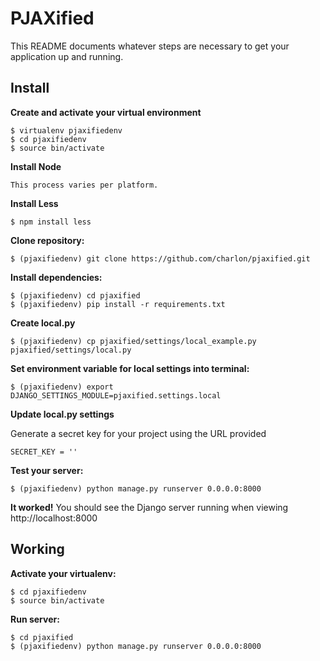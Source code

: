 PJAXified
===========

This README documents whatever steps are necessary to get your application up and running.

## Install ##

**Create and activate your virtual environment**
    
    $ virtualenv pjaxifiedenv
    $ cd pjaxifiedenv
    $ source bin/activate

**Install Node**

    This process varies per platform.

**Install Less**

    $ npm install less

**Clone repository:**
    
    $ (pjaxifiedenv) git clone https://github.com/charlon/pjaxified.git

**Install dependencies:**

    $ (pjaxifiedenv) cd pjaxified
    $ (pjaxifiedenv) pip install -r requirements.txt

**Create local.py**
    
    $ (pjaxifiedenv) cp pjaxified/settings/local_example.py pjaxified/settings/local.py

**Set environment variable for local settings into terminal:**

    $ (pjaxifiedenv) export DJANGO_SETTINGS_MODULE=pjaxified.settings.local

**Update local.py settings**

Generate a secret key for your project using the URL provided

    SECRET_KEY = ''

**Test your server:**
    
    $ (pjaxifiedenv) python manage.py runserver 0.0.0.0:8000
    
    
**It worked!** You should see the Django server running when viewing http://localhost:8000


## Working ##

**Activate your virtualenv:**
    
    $ cd pjaxifiedenv
    $ source bin/activate
    
**Run server:**
    
    $ cd pjaxified
    $ (pjaxifiedenv) python manage.py runserver 0.0.0.0:8000
